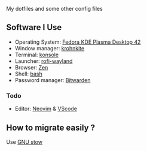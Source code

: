 My dotfiles and some other config files

## Software I Use

- Operating System: [Fedora KDE Plasma Desktop 42](https://fedoraproject.org/kde/download)
- Window manager: [krohnkite](https://github.com/anametologin/krohnkite/)
- Terminal: [konsole](https://konsole.kde.org/)
- Launcher: [rofi-wayland](https://github.com/in0ni/rofi-wayland)
- Browser: [Zen](https://zen-browser.app/)
- Shell: [bash](https://www.gnu.org/software/bash/)
- Password manager: [Bitwarden](https://bitwarden.com/) 

### Todo 
- Editor: [Neovim](https://neovim.io/) & [VScode](https://code.visualstudio.com/)

## How to migrate easily ? 
Use [GNU stow](https://www.gnu.org/software/stow/)
